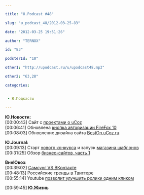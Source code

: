```yaml
---

title: "U.Podcast #48"

slug: "u_podcast_48/2012-03-25-83"

date: "2012-03-25 19:51:26"

author: "TERNOX"

id: "83"

podsterId: "10"

other1: "http://upodcast.ru/u/upodcast48.mp3"

other2: "63,28"

categories:


 - Ю.Подкасты

---
```

**Ю.Новости:**  
\[00:00:43\] Сайт с [проектами о uCoz](http://all-projects.ucoz.ru/)  
\[00:06:41\] Обновлена [кнопка авторизации FireFox 10](https://twitter.com/#!/ucoz_ru/status/179534969008439296)  
\[00:08:03\] Обновление дизайна сайта [BestOn.uCoz.ru](http://beston.ucoz.ru/)  
  
**Ю.Journal:**  
\[00:09:13\] Старт [нового конкурса](http://blog.ucoz.ru/blog/templates/2012-03-23-212) и запуск [магазина шаблонов](http://utemplate.pro/)  
\[00:31:25\] Обзор [бизнес-сайтов, часть 1](http://blog.ucoz.ru/blog/obzor_biznes_sajtov_chast_1/2012-03-12-214)  
  
**ВнеЮкоз:**  
\[00:39:02\] [Самсунг VS ВКонтакте](http://roem.ru/2012/03/21/perekopsky44720/)  
\[00:48:13\] Российские [тренды в Твиттере](http://www.digit.ru/internet/20120316/390120264.html)  
\[00:55:14\] Youtube [позволит улучшить ролики одним кликом](http://lenta.ru/news/2012/03/22/oneclick/)  
  
\[00:59:45\] **Ю.Жизнь**